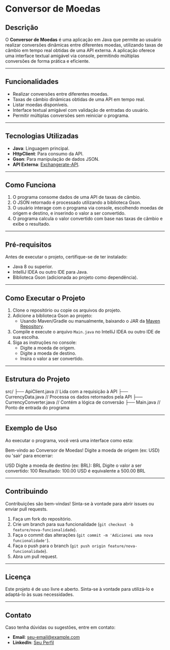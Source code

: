 # **Conversor de Moedas**

## **Descrição**
O **Conversor de Moedas** é uma aplicação em Java que permite ao usuário realizar conversões dinâmicas entre diferentes moedas, utilizando taxas de câmbio em tempo real obtidas de uma API externa. A aplicação oferece uma interface textual amigável via console, permitindo múltiplas conversões de forma prática e eficiente.

---

## **Funcionalidades**
- Realizar conversões entre diferentes moedas.
- Taxas de câmbio dinâmicas obtidas de uma API em tempo real.
- Listar moedas disponíveis.
- Interface textual amigável com validação de entradas do usuário.
- Permitir múltiplas conversões sem reiniciar o programa.

---

## **Tecnologias Utilizadas**
- **Java**: Linguagem principal.
- **HttpClient**: Para consumo da API.
- **Gson**: Para manipulação de dados JSON.
- **API Externa**: [Exchangerate-API](https://www.exchangerate-api.com/).

---

## **Como Funciona**
1. O programa consome dados de uma API de taxas de câmbio.
2. O JSON retornado é processado utilizando a biblioteca Gson.
3. O usuário interage com o programa via console, escolhendo moedas de origem e destino, e inserindo o valor a ser convertido.
4. O programa calcula o valor convertido com base nas taxas de câmbio e exibe o resultado.

---

## **Pré-requisitos**
Antes de executar o projeto, certifique-se de ter instalado:
- Java 8 ou superior.
- IntelliJ IDEA ou outro IDE para Java.
- Biblioteca Gson (adicionada ao projeto como dependência).

---

## **Como Executar o Projeto**
1. Clone o repositório ou copie os arquivos do projeto.
2. Adicione a biblioteca Gson ao projeto:
    - Usando Maven/Gradle ou manualmente, baixando o JAR da [Maven Repository](https://mvnrepository.com/artifact/com.google.code.gson/gson).
3. Compile e execute o arquivo `Main.java` no IntelliJ IDEA ou outro IDE de sua escolha.
4. Siga as instruções no console:
    - Digite a moeda de origem.
    - Digite a moeda de destino.
    - Insira o valor a ser convertido.

---

## **Estrutura do Projeto**

src/ ├── ApiClient.java // Lida com a requisição à API 
    ├── CurrencyData.java // Processa os dados retornados pela API 
    ├── CurrencyConverter.java // Contém a lógica de conversão 
    ├── Main.java // Ponto de entrada do programa


---

## **Exemplo de Uso**
Ao executar o programa, você verá uma interface como esta:

Bem-vindo ao Conversor de Moedas! Digite a moeda de origem (ex: USD) ou 'sair' para encerrar:

USD Digite a moeda de destino (ex: BRL): BRL Digite o valor a ser convertido: 100 Resultado: 100.00 USD é equivalente a 500.00 BRL

---

## **Contribuindo**
Contribuições são bem-vindas! Sinta-se à vontade para abrir issues ou enviar pull requests.

1. Faça um fork do repositório.
2. Crie um branch para sua funcionalidade (`git checkout -b feature/nova-funcionalidade`).
3. Faça o commit das alterações (`git commit -m 'Adicionei uma nova funcionalidade'`).
4. Faça o push para o branch (`git push origin feature/nova-funcionalidade`).
5. Abra um pull request.

---

## **Licença**
Este projeto é de uso livre e aberto. Sinta-se à vontade para utilizá-lo e adaptá-lo às suas necessidades.

---

## **Contato**
Caso tenha dúvidas ou sugestões, entre em contato:

- **Email**: [seu-email@example.com](mailto:arthur.ramalho.freire@gmail.com)
- **LinkedIn**: [Seu Perfil](https://www.linkedin.com/in/arthurramalhofreire/)